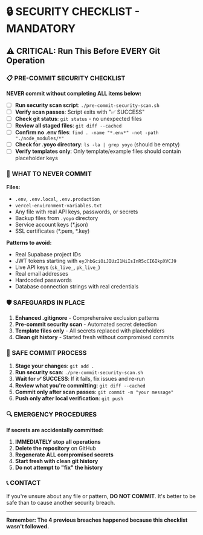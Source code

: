 # 🔒 SECURITY CHECKLIST - MANDATORY

## ⚠️ CRITICAL: Run This Before EVERY Git Operation

### 📋 PRE-COMMIT SECURITY CHECKLIST

**NEVER commit without completing ALL items below:**

- [ ] **Run security scan script**: `./pre-commit-security-scan.sh`
- [ ] **Verify scan passes**: Script exits with "✅ SUCCESS" 
- [ ] **Check git status**: `git status` - no unexpected files
- [ ] **Review all staged files**: `git diff --cached`
- [ ] **Confirm no .env files**: `find . -name "*.env*" -not -path "./node_modules/*"`
- [ ] **Check for .yoyo directory**: `ls -la | grep yoyo` (should be empty)
- [ ] **Verify templates only**: Only template/example files should contain placeholder keys

### 🚨 WHAT TO NEVER COMMIT

**Files:**
- `.env`, `.env.local`, `.env.production`
- `vercel-environment-variables.txt`
- Any file with real API keys, passwords, or secrets
- Backup files from `.yoyo` directory
- Service account keys (*.json)
- SSL certificates (*.pem, *.key)

**Patterns to avoid:**
- Real Supabase project IDs
- JWT tokens starting with `eyJhbGciOiJIUzI1NiIsInR5cCI6IkpXVCJ9`
- Live API keys (`sk_live_`, `pk_live_`)
- Real email addresses
- Hardcoded passwords
- Database connection strings with real credentials

### 🛡️ SAFEGUARDS IN PLACE

1. **Enhanced .gitignore** - Comprehensive exclusion patterns
2. **Pre-commit security scan** - Automated secret detection
3. **Template files only** - All secrets replaced with placeholders
4. **Clean git history** - Started fresh without compromised commits

### 🚀 SAFE COMMIT PROCESS

1. **Stage your changes**: `git add .`
2. **Run security scan**: `./pre-commit-security-scan.sh`
3. **Wait for ✅ SUCCESS**: If it fails, fix issues and re-run
4. **Review what you're committing**: `git diff --cached`
5. **Commit only after scan passes**: `git commit -m "your message"`
6. **Push only after local verification**: `git push`

### 🔍 EMERGENCY PROCEDURES

**If secrets are accidentally committed:**
1. **IMMEDIATELY stop all operations**
2. **Delete the repository** on GitHub
3. **Regenerate ALL compromised secrets**
4. **Start fresh with clean git history**
5. **Do not attempt to "fix" the history**

### 📞 CONTACT

If you're unsure about any file or pattern, **DO NOT COMMIT**.
It's better to be safe than to cause another security breach.

---

**Remember: The 4 previous breaches happened because this checklist wasn't followed.** 